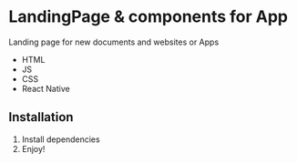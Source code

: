 # LandingPage & components for App
Landing page for new documents and websites or Apps

- HTML
- JS
- CSS
- React Native



## Installation

1. Install dependencies 
2. Enjoy!

